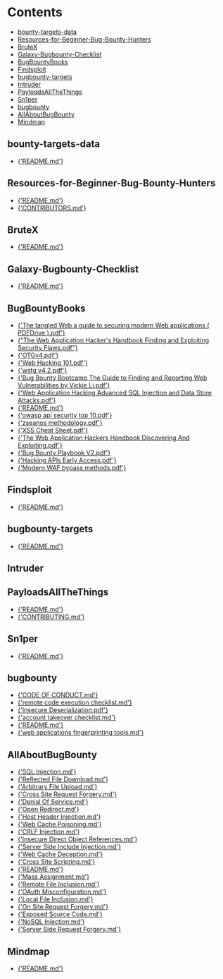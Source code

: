 # Contents
 - [bounty-targets-data](/bounty-targets-data)
 - [Resources-for-Beginner-Bug-Bounty-Hunters](/Resources-for-Beginner-Bug-Bounty-Hunters)
 - [BruteX](/BruteX)
 - [Galaxy-Bugbounty-Checklist](/Galaxy-Bugbounty-Checklist)
 - [BugBountyBooks](/BugBountyBooks)
 - [Findsploit](/Findsploit)
 - [bugbounty-targets](/bugbounty-targets)
 - [Intruder](/Intruder)
 - [PayloadsAllTheThings](/PayloadsAllTheThings)
 - [Sn1per](/Sn1per)
 - [bugbounty](/bugbounty)
 - [AllAboutBugBounty](/AllAboutBugBounty)
 - [Mindmap](/Mindmap)

## bounty-targets-data
 - <a target=_black href="/data/bounty-targets-data/README.md">{'README.md'}</a>

## Resources-for-Beginner-Bug-Bounty-Hunters
 - <a target=_black href="/md/Resources-for-Beginner-Bug-Bounty-Hunters/README.md">{'README.md'}</a>
 - <a target=_black href="/md/Resources-for-Beginner-Bug-Bounty-Hunters/CONTRIBUTORS.md">{'CONTRIBUTORS.md'}</a>

## BruteX
 - <a target=_black href="/md/BruteX/README.md">{'README.md'}</a>

## Galaxy-Bugbounty-Checklist
 - <a target=_black href="/md/Galaxy-Bugbounty-Checklist/README.md">{'README.md'}</a>

## BugBountyBooks
 - <a target=_black href="/md/BugBountyBooks/The tangled Web_ a guide to securing modern Web applications ( PDFDrive ).pdf">{'The tangled Web  a guide to securing modern Web applications ( PDFDrive ).pdf'}</a>
 - <a target=_black href="/md/BugBountyBooks/The Web Application Hacker's Handbook_ Finding and Exploiting Security Flaws.pdf">{"The Web Application Hacker's Handbook  Finding and Exploiting Security Flaws.pdf"}</a>
 - <a target=_black href="/md/BugBountyBooks/OTGv4.pdf">{'OTGv4.pdf'}</a>
 - <a target=_black href="/md/BugBountyBooks/Web Hacking 101.pdf">{'Web Hacking 101.pdf'}</a>
 - <a target=_black href="/md/BugBountyBooks/wstg-v4.2.pdf">{'wstg v4.2.pdf'}</a>
 - <a target=_black href="/md/BugBountyBooks/Bug Bounty Bootcamp The Guide to Finding and Reporting Web Vulnerabilities by Vickie Li.pdf">{'Bug Bounty Bootcamp The Guide to Finding and Reporting Web Vulnerabilities by Vickie Li.pdf'}</a>
 - <a target=_black href="/md/BugBountyBooks/Web Application Hacking Advanced SQL Injection and Data Store Attacks.pdf">{'Web Application Hacking Advanced SQL Injection and Data Store Attacks.pdf'}</a>
 - <a target=_black href="/md/BugBountyBooks/README.md">{'README.md'}</a>
 - <a target=_black href="/md/BugBountyBooks/owasp-api-security-top-10.pdf">{'owasp api security top 10.pdf'}</a>
 - <a target=_black href="/md/BugBountyBooks/zseanos-methodology.pdf">{'zseanos methodology.pdf'}</a>
 - <a target=_black href="/md/BugBountyBooks/XSS Cheat Sheet.pdf">{'XSS Cheat Sheet.pdf'}</a>
 - <a target=_black href="/md/BugBountyBooks/The Web Application Hackers Handbook Discovering And Exploiting.pdf">{'The Web Application Hackers Handbook Discovering And Exploiting.pdf'}</a>
 - <a target=_black href="/md/BugBountyBooks/Bug-Bounty-Playbook-V2.pdf">{'Bug Bounty Playbook V2.pdf'}</a>
 - <a target=_black href="/md/BugBountyBooks/Hacking APIs - Early Access.pdf">{'Hacking APIs   Early Access.pdf'}</a>
 - <a target=_black href="/md/BugBountyBooks/Modern-WAF-bypass-methods.pdf">{'Modern WAF bypass methods.pdf'}</a>

## Findsploit
 - <a target=_black href="/md/Findsploit/README.md">{'README.md'}</a>

## bugbounty-targets
 - <a target=_black href="/md/bugbounty-targets/README.md">{'README.md'}</a>

## Intruder

## PayloadsAllTheThings
 - <a target=_black href="/md/PayloadsAllTheThings/README.md">{'README.md'}</a>
 - <a target=_black href="/md/PayloadsAllTheThings/CONTRIBUTING.md">{'CONTRIBUTING.md'}</a>

## Sn1per
 - <a target=_black href="/md/Sn1per/README.md">{'README.md'}</a>

## bugbounty
 - <a target=_black href="/md/bugbounty/CODE_OF_CONDUCT.md">{'CODE OF CONDUCT.md'}</a>
 - <a target=_black href="/md/bugbounty/remote_code_execution_checklist.md">{'remote code execution checklist.md'}</a>
 - <a target=_black href="/md/bugbounty/Insecure Deserialization.pdf">{'Insecure Deserialization.pdf'}</a>
 - <a target=_black href="/md/bugbounty/account_takeover_checklist.md">{'account takeover checklist.md'}</a>
 - <a target=_black href="/md/bugbounty/README.md">{'README.md'}</a>
 - <a target=_black href="/md/bugbounty/web_applications_fingerprinting_tools.md">{'web applications fingerprinting tools.md'}</a>

## AllAboutBugBounty
 - <a target=_black href="/md/AllAboutBugBounty/SQL Injection.md">{'SQL Injection.md'}</a>
 - <a target=_black href="/md/AllAboutBugBounty/Reflected File Download.md">{'Reflected File Download.md'}</a>
 - <a target=_black href="/md/AllAboutBugBounty/Arbitrary File Upload.md">{'Arbitrary File Upload.md'}</a>
 - <a target=_black href="/md/AllAboutBugBounty/Cross Site Request Forgery.md">{'Cross Site Request Forgery.md'}</a>
 - <a target=_black href="/md/AllAboutBugBounty/Denial Of Service.md">{'Denial Of Service.md'}</a>
 - <a target=_black href="/md/AllAboutBugBounty/Open Redirect.md">{'Open Redirect.md'}</a>
 - <a target=_black href="/md/AllAboutBugBounty/Host Header Injection.md">{'Host Header Injection.md'}</a>
 - <a target=_black href="/md/AllAboutBugBounty/Web Cache Poisoning.md">{'Web Cache Poisoning.md'}</a>
 - <a target=_black href="/md/AllAboutBugBounty/CRLF Injection.md">{'CRLF Injection.md'}</a>
 - <a target=_black href="/md/AllAboutBugBounty/Insecure Direct Object References.md">{'Insecure Direct Object References.md'}</a>
 - <a target=_black href="/md/AllAboutBugBounty/Server Side Include Injection.md">{'Server Side Include Injection.md'}</a>
 - <a target=_black href="/md/AllAboutBugBounty/Web Cache Deception.md">{'Web Cache Deception.md'}</a>
 - <a target=_black href="/md/AllAboutBugBounty/Cross Site Scripting.md">{'Cross Site Scripting.md'}</a>
 - <a target=_black href="/md/AllAboutBugBounty/README.md">{'README.md'}</a>
 - <a target=_black href="/md/AllAboutBugBounty/Mass Assignment.md">{'Mass Assignment.md'}</a>
 - <a target=_black href="/md/AllAboutBugBounty/Remote File Inclusion.md">{'Remote File Inclusion.md'}</a>
 - <a target=_black href="/md/AllAboutBugBounty/OAuth Misconfiguration.md">{'OAuth Misconfiguration.md'}</a>
 - <a target=_black href="/md/AllAboutBugBounty/Local File Inclusion.md">{'Local File Inclusion.md'}</a>
 - <a target=_black href="/md/AllAboutBugBounty/On Site Request Forgery.md">{'On Site Request Forgery.md'}</a>
 - <a target=_black href="/md/AllAboutBugBounty/Exposed Source Code.md">{'Exposed Source Code.md'}</a>
 - <a target=_black href="/md/AllAboutBugBounty/NoSQL Injection.md">{'NoSQL Injection.md'}</a>
 - <a target=_black href="/md/AllAboutBugBounty/Server Side Request Forgery.md">{'Server Side Request Forgery.md'}</a>

## Mindmap
 - <a target=_black href="/md/Mindmap/README.md">{'README.md'}</a>
